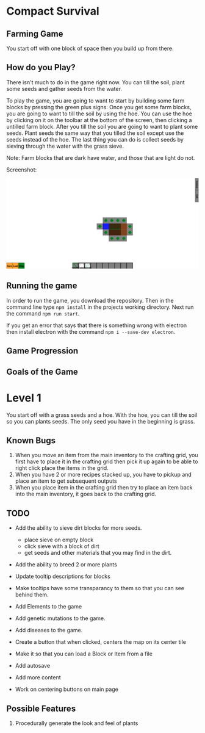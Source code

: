 # Compact Survival

## Farming Game

You start off with one block of space then you build up from there.

## How do you Play?

There isn't much to do in the game right now. You can till the soil, plant some seeds and gather seeds from the water.

To play the game, you are going to want to start by building some farm blocks by pressing the green plus signs. Once you get some farm blocks, you are going to want to till the soil by using the hoe. You can use the hoe by clicking on it on the toolbar at the bottom of the screen, then clicking a untilled farm block. After you till the soil you are going to want to plant some seeds. Plant seeds the same way that you tilled the soil except use the seeds instead of the hoe. The last thing you can do is collect seeds by sieving through the water with the grass sieve.

Note: Farm blocks that are dark have water, and those that are light do not.

Screenshot:

![Alt text](images/screenshots/screenshot1.png?raw=true "Optional Title")


## Running the game

In order to run the game, you download the repository. Then in the command line type ```npm install``` in the projects working directory. Next run the command ```npm run start```.

If you get an error that says that there is something wrong with electron then
install electron with the command ```npm i --save-dev electron```.


## Game Progression

## Goals of the Game


# Level 1
You start off with a grass seeds and a hoe. With the hoe, you can till the soil so you can plants seeds. The only seed you have in the beginning is grass.




## Known Bugs
1. When you move an item from the main inventory to the crafting grid, you first have to place it in the crafting grid then pick it up again to be able to right click place the items in the grid.
2. When you have 2 or more recipes stacked up, you have to pickup and place an item to get subsequent outputs
3. When you place item in the crafting grid then try to place an item back into the main inventory, it goes back to the crafting grid.

## TODO
* Add the ability to sieve dirt blocks for more seeds.
    * place sieve on empty block
    * click sieve with a block of dirt
    * get seeds and other materials that you may find in the dirt.

* Add the ability to breed 2 or more plants
* Update tooltip descriptions for blocks
* Make tooltips have some transparancy to them so that you can see behind them.
* Add Elements to the game 
* Add genetic mutations to the game.
* Add diseases to the game.
* Create a button that when clicked, centers the map on its center tile
* Make it so that you can load a Block or Item from a file
* Add autosave
* Add more content
* Work on centering buttons on main page



## Possible Features
1. Procedurally generate the look and feel of plants


